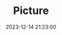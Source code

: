 ---
weight: 1
images:
- /images/edited/47.jpeg
title: Picture
date: 2023-12-14 21:23:00
tags:
- luminar
- work
---